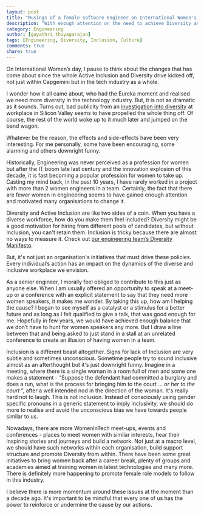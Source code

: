 ```yaml
---
layout: post
title: "Musings of a female Software Engineer on International Women's Day"
description: "With enough attention on the need to achieve Diversity and Active Inclusion, how do our actions as individuals impact this?"
category: Engineering
author: [gayathri_thiyagarajan]
tags: [Engineering, Diversity, Inclusion, Culture]
comments: true
share: true
---
```


On International Women’s day, I pause to think about the changes that has come about since the whole Active Inclusion and Diversity drive kicked off, not just within Capgemini but in the tech industry as a whole.

I wonder how it all came about, who had the Eureka moment and realised we need more diversity in the technology industry. But, it is not as dramatic as it sounds. Turns out, bad publicity from an [investigation into diversity](http://money.cnn.com/2013/03/17/technology/diversity-silicon-valley/index.html) at workplace in Silicon Valley seems to have propelled the whole thing off. Of course, the rest of the world woke up to it much later and jumped on the band wagon.

Whatever be the reason, the effects and side-effects have been very interesting. For me personally, some have been encouraging, some alarming and others downright funny.

Historically, Engineering was never perceived as a profession for women but after the IT boom late last century and the innovation explosion of this decade, it is fast becoming a popular profession for women to take up. Casting my mind back, in the past 10 years, I have rarely worked in a project with more than 2 women engineers in a team. Certainly, the fact that there are fewer women in engineering seems to have gained enough attention and motivated many organisations to change it.

Diversity and Active Inclusion are like two sides of a coin. When you have a diverse workforce, how do you make them feel included? Diversity might be a good motivation for hiring from different pools of candidates, but without Inclusion, you can't retain them. Inclusion is tricky because there are almost no ways to measure it. Check out [our engineering team’s Diversity Manifesto](https://capgemini.github.io/engineering/Capgemini-Engineering-Diversity-Manifesto/).

But, it's not just an organisation's initiatives that must drive these policies. Every individual’s action has an impact on the dynamics of the diverse and inclusive workplace we envision.

As a senior engineer, I morally feel obliged to contribute to this just as anyone else. When I am usually offered an opportunity to speak at a meet-up or a conference with an explicit statement to say that they need more women speakers, it makes me wonder. By taking this up, how am I helping the cause? I began to see myself as a catalyst or a stimulus for a better future and as long as I felt qualified to give a talk, that was good enough for me. Hopefully in few years, we would have achieved enough balance that we don’t have to hunt for women speakers any more. But I draw a line between that and being asked to just stand in a stall at an unrelated conference to create an illusion of having women in a team.

Inclusion is a different beast altogether. Signs for lack of Inclusion are very subtle and sometimes unconscious. Sometime people try to sound inclusive almost as an afterthought but it's just downright funny. Imagine in a meeting, where there is a single woman in a room full of men and some one makes a statement - “Suppose the defendant had committed a burglary and does a run, what is the process for bringing him to the court &hellip; _or her to the court_ ”, after a well intended nod in the direction of the woman. It's really hard not to laugh. This is not inclusion. Instead of consciously using gender specific pronouns in a generic statement to imply inclusivity, we should do more to realise and avoid the unconscious bias we have towards people similar to us.

Nowadays, there are more WomenInTech meet-ups, events and conferences - places to meet women with similar interests, hear their inspiring stories and journeys and build a network. Not just at a macro level, we should have such networks within each organisation, build support structure and promote Diversity from within. There have been some great initiatives to bring women back after a career break, plenty of groups and academies aimed at training women in latest technologies and many more. There is definitely more happening  to promote female role models to follow in this industry.

I believe there is more momentum around these issues at the moment than a decade ago. It's important to be mindful that every one of us has the power to reinforce or undermine the cause by our actions.
